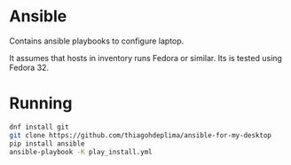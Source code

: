 # Ansible

Contains ansible playbooks to configure laptop.

It assumes that hosts in inventory runs Fedora or similar. Its is tested using Fedora 32.

# Running

```bash
dnf install git
git clone https://github.com/thiagohdeplima/ansible-for-my-desktop
pip install ansible
ansible-playbook -K play_install.yml
```
